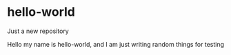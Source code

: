 # hello-world
Just a new repository

Hello my name is hello-world, and I am just writing random things for testing

